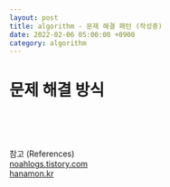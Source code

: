 ```yaml
---
layout: post
title: algorithm - 문제 해결 패턴 (작성중)
date: 2022-02-06 05:00:00 +0900
category: algorithm
---
```


문제 해결 방식
===



<br />
<br />
<br />

참고 (References)
<br />[noahlogs.tistory.com](https://noahlogs.tistory.com/27)
<br />[hanamon.kr](https://hanamon.kr/%EC%95%8C%EA%B3%A0%EB%A6%AC%EC%A6%98-time-complexity-%EC%8B%9C%EA%B0%84-%EB%B3%B5%EC%9E%A1%EB%8F%84/)
